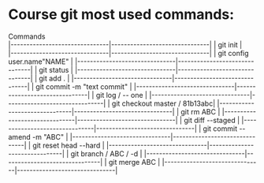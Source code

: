 # Course git most used commands:

  Commands                        
|-------------------------------|-------------------------------|
| git init                      |  
|-------------------------------|-------------------------------|
| git config user.name"NAME"    |
|-------------------------------|-------------------------------|
| git status                    |
|-------------------------------|-------------------------------|
| git add .                     |
|-------------------------------|-------------------------------|
| git commit -m "text commit"   |
|-------------------------------|-------------------------------|
| git log / -- one              |
|-------------------------------|-------------------------------|
| git checkout master / 81b13abc|
|-------------------------------|-------------------------------|
| git rm ABC                    |
|-------------------------------|-------------------------------|
| git diff --staged             |
|-------------------------------|-------------------------------|
| git commit --amend -m "ABC"   |
|-------------------------------|-------------------------------|
| git reset head --hard         |
|-------------------------------|-------------------------------|
| git branch / ABC / -d         |
|-------------------------------|-------------------------------|
| git merge ABC                 |
|-------------------------------|-------------------------------|
